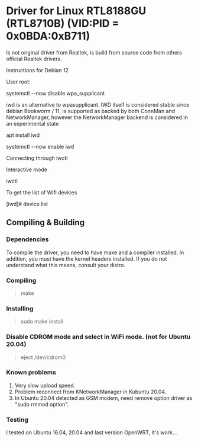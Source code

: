 
Driver for Linux RTL8188GU (RTL8710B) (VID:PID = 0x0BDA:0xB711)
===============================================================

Is not original driver from Realtek, is build from source code from others official Realtek drivers.

Instructions for Debian 12

User root:

systemctl --now disable wpa_supplicant

iwd is an alternative to wpasupplicant. IWD itself is considered stable since debian Bookworm / 11, is supported as backed by both ConnMan and NetworkManager, however the NetworkManager backend is considered in an experimental state

apt install iwd

systemctl --now enable iwd

Connecting through iwctl

Interactive mode

 iwctl

To get the list of Wifi devices

 [iwd]# device list







Compiling & Building
--------------------
### Dependencies
To compile the driver, you need to have make and a compiler installed. In addition,
you must have the kernel headers installed. If you do not understand what this means,
consult your distro.
### Compiling

> make

### Installing

> sudo make install

### Disable CDROM mode and select in WiFi mode. (not for Ubuntu 20.04)

> eject /dev/cdrom0

### Known problems

1. Very slow upload speed.
2. Problem reconnect from KNetworkManager in Kubuntu 20.04.
3. In Ubuntu 20.04 detected as GSM modem, need remove option driver as "sudo rmmod option".

### Testing
I tested on Ubuntu 16.04, 20.04 and last version OpenWRT, it's work...
